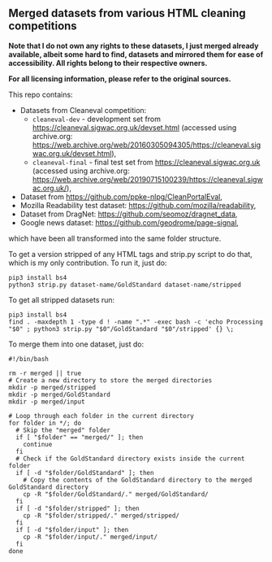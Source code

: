 ## Merged datasets from various HTML cleaning competitions

**Note that I do not own any rights to these datasets, I just merged already available, albeit some hard to find, datasets and mirrored them for ease of accessibility.
All rights belong to their respective owners.**

**For all licensing information, please refer to the original sources.**

This repo contains:
- Datasets from Cleaneval competition:
  - `cleaneval-dev` - development set from https://cleaneval.sigwac.org.uk/devset.html
    (accessed using archive.org: https://web.archive.org/web/20160305094305/https://cleaneval.sigwac.org.uk/devset.html),
  - `cleaneval-final` - final test set from https://cleaneval.sigwac.org.uk
    (accessed using archive.org: https://web.archive.org/web/20190715100239/https://cleaneval.sigwac.org.uk/),
- Dataset from https://github.com/ppke-nlpg/CleanPortalEval,
- Mozilla Readability test dataset: https://github.com/mozilla/readability,
- Dataset from DragNet: https://github.com/seomoz/dragnet_data,
- Google news dataset: https://github.com/geodrome/page-signal,

which have been all transformed into the same folder structure.

To get a version stripped of any HTML tags and strip.py script to do that, which is my only contribution.
To run it, just do:
```
pip3 install bs4
python3 strip.py dataset-name/GoldStandard dataset-name/stripped
```
To get all stripped datasets run:
```
pip3 install bs4
find . -maxdepth 1 -type d ! -name ".*" -exec bash -c 'echo Processing "$0" ; python3 strip.py "$0"/GoldStandard "$0"/stripped' {} \;
```

To merge them into one dataset, just do:
```
#!/bin/bash

rm -r merged || true
# Create a new directory to store the merged directories
mkdir -p merged/stripped
mkdir -p merged/GoldStandard
mkdir -p merged/input

# Loop through each folder in the current directory
for folder in */; do
  # Skip the "merged" folder
  if [ "$folder" == "merged/" ]; then
    continue
  fi
  # Check if the GoldStandard directory exists inside the current folder
  if [ -d "$folder/GoldStandard" ]; then
    # Copy the contents of the GoldStandard directory to the merged GoldStandard directory
    cp -R "$folder/GoldStandard/." merged/GoldStandard/
  fi
  if [ -d "$folder/stripped" ]; then
    cp -R "$folder/stripped/." merged/stripped/
  fi
  if [ -d "$folder/input" ]; then
    cp -R "$folder/input/." merged/input/
  fi
done
```